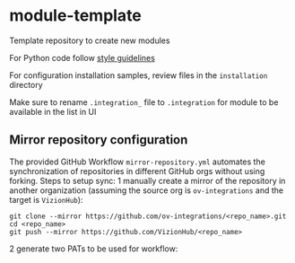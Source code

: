 # module-template

Template repository to create new modules

For Python code follow [style guidelines](https://peps.python.org/pep-0008/)

For configuration installation samples, review files in the `installation` directory

Make sure to rename `.integration_` file to `.integration` for module to be available in the list in UI


## Mirror repository configuration
The provided GitHub Workflow `mirror-repository.yml` automates the synchronization of repositories in different GitHub orgs without using forking.
Steps to setup sync:
1 manually create a mirror of the repository in another organization (assuming the source org is `ov-integrations` and the target is `VizionHub`):
```shell
git clone --mirror https://github.com/ov-integrations/<repo_name>.git
cd <repo_name>
git push --mirror https://github.com/VizionHub/<repo_name>
```

2 generate two PATs to be used for workflow: 
